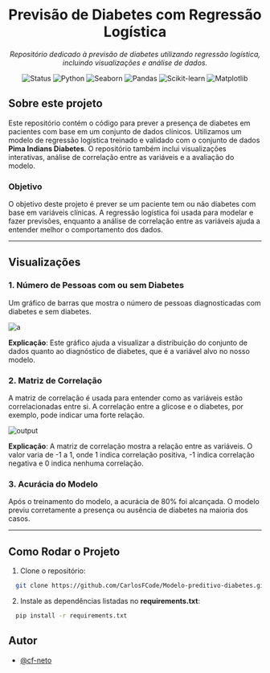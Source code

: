 <h1 align="center">Previsão de Diabetes com Regressão Logística</h1>
<p align="center"><i>Repositório dedicado à previsão de diabetes utilizando regressão logística, incluindo visualizações e análise de dados.</i></p>

<p align="center" display="inline-block">
  <img src="https://img.shields.io/badge/Status-Ativo-brightgreen" alt="Status"/>
  <img src="https://img.shields.io/badge/Python-3.8%2B-blue?logo=python&logoColor=white" alt="Python"/>
  <img src="https://img.shields.io/badge/Seaborn-v0.11.2-yellowgreen?logo=seaborn&logoColor=white" alt="Seaborn"/>
  <img src="https://img.shields.io/badge/Pandas-v1.5.0-green?logo=pandas&logoColor=white" alt="Pandas"/>
  <img src="https://img.shields.io/badge/Scikit--learn-v0.24.2-blue?logo=scikit-learn&logoColor=white" alt="Scikit-learn"/>
  <img src="https://img.shields.io/badge/Matplotlib-v3.4.3-red?logo=matplotlib&logoColor=white" alt="Matplotlib"/>
</p>

## Sobre este projeto

Este repositório contém o código para prever a presença de diabetes em pacientes com base em um conjunto de dados clínicos. Utilizamos um modelo de regressão logística treinado e validado com o conjunto de dados **Pima Indians Diabetes**. O repositório também inclui visualizações interativas, análise de correlação entre as variáveis e a avaliação do modelo.

### Objetivo
O objetivo deste projeto é prever se um paciente tem ou não diabetes com base em variáveis clínicas. A regressão logística foi usada para modelar e fazer previsões, enquanto a análise de correlação entre as variáveis ajuda a entender melhor o comportamento dos dados.

---

## Visualizações

### 1. **Número de Pessoas com ou sem Diabetes**
Um gráfico de barras que mostra o número de pessoas diagnosticadas com diabetes e sem diabetes.

![a](https://github.com/user-attachments/assets/3ef0889c-c6fd-4da9-b1ef-a2c563941dba)


**Explicação**: Este gráfico ajuda a visualizar a distribuição do conjunto de dados quanto ao diagnóstico de diabetes, que é a variável alvo no nosso modelo.

### 2. **Matriz de Correlação**
A matriz de correlação é usada para entender como as variáveis estão correlacionadas entre si. A correlação entre a glicose e o diabetes, por exemplo, pode indicar uma forte relação.

![output](https://github.com/user-attachments/assets/6df65a31-8a1c-46b1-ac99-6421bb2680cc)


**Explicação**: A matriz de correlação mostra a relação entre as variáveis. O valor varia de -1 a 1, onde 1 indica correlação positiva, -1 indica correlação negativa e 0 indica nenhuma correlação.

### 3. **Acurácia do Modelo**
Após o treinamento do modelo, a acurácia de 80% foi alcançada. O modelo previu corretamente a presença ou ausência de diabetes na maioria dos casos.

---

## Como Rodar o Projeto

1. Clone o repositório:
```bash
  git clone https://github.com/CarlosFCode/Modelo-preditivo-diabetes.git
```
2. Instale as dependências listadas no **requirements.txt**:
```bash
  pip install -r requirements.txt
```

## Autor

- [@cf-neto](https://www.github.com/cf-neto)
